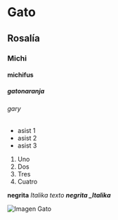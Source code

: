 # Gato
## Rosalía
### Michi
#### michifus
##### gatonaranja 
###### gary 
* asist 1
* asist 2
* asist 3
1. Uno
2.  Dos
3.  Tres
4.  Cuatro

**negrita**
_Italika texto_
***negrita _Italika***

![Imagen Gato](https://static.nationalgeographicla.com/files/styles/image_3200/public/nationalgeographic_1468962.jpg?w=1900&h=1400)
